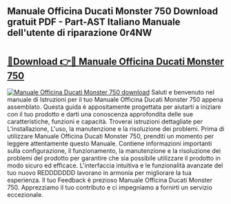 ## Manuale Officina Ducati Monster 750 Download gratuit PDF - Part-AST Italiano Manuale dell'utente di riparazione 0r4NW

# <h2><a href="http://dfaxmto.blite.top/?on=Manuale+Officina+Ducati+Monster+750">🔗Download 👉🔴 Manuale Officina Ducati Monster 750</a></h2>

[![Manuale Officina Ducati Monster 750 download](https://i.imgur.com/lujVjoI.png)](http://dfaxmto.blite.top/?on=Manuale+Officina+Ducati+Monster+750)
Saluti e benvenuto nel manuale di Istruzioni per il tuo Manuale Officina Ducati Monster 750 appena assemblato. Questa guida è appositamente progettata per aiutarti a iniziare con il tuo prodotto e darti una conoscenza approfondita delle sue caratteristiche, funzioni e capacità. Troverai istruzioni dettagliate per L'installazione, L'uso, la manutenzione e la risoluzione dei problemi. Prima di utilizzare Manuale Officina Ducati Monster 750, prenditi un momento per leggere attentamente questo Manuale. Contiene informazioni importanti sulla configurazione, il funzionamento, la manutenzione e la risoluzione dei problemi del prodotto per garantire che sia possibile utilizzare il prodotto in modo sicuro ed efficace. L'interfaccia intuitiva e le funzionalità avanzate del tuo nuovo REDDDDDDD lavorano in armonia per migliorare la tua esperienza. Il tuo Feedback è prezioso Manuale Officina Ducati Monster 750. Apprezziamo il tuo contributo e ci impegniamo a fornirti un servizio eccezionale.
